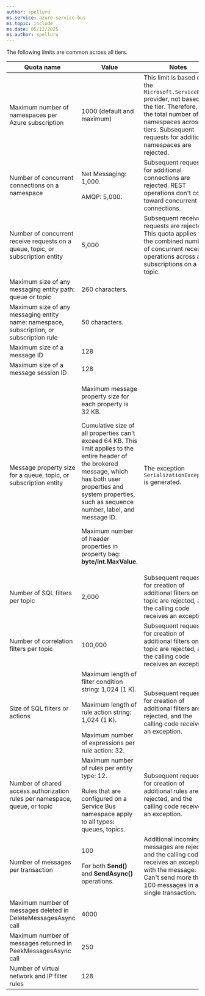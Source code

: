 ```yaml
---
author: spelluru
ms.service: azure-service-bus
ms.topic: include
ms.date: 05/12/2025
ms.author: spelluru
---
```


The following limits are common across all tiers. 

| Quota name | Value | Notes | 
| --- | --- |  --- |
| Maximum number of namespaces per Azure subscription | 1000 (default and maximum) | This limit is based on the `Microsoft.ServiceBus` provider, not based on the tier. Therefore, it's the total number of namespaces across all tiers. Subsequent requests for additional namespaces are rejected. |
| Number of concurrent connections on a namespace | Net Messaging: 1,000.<br /><br />AMQP: 5,000. | Subsequent requests for additional connections are rejected. REST operations don't count toward concurrent TCP connections. |
| Number of concurrent receive requests on a queue, topic, or subscription entity | 5,000 | Subsequent receive requests are rejected. This quota applies to the combined number of concurrent receive operations across all subscriptions on a topic. |
| Maximum size of any messaging entity path: queue or topic | 260 characters. | &nbsp; |
| Maximum size of any messaging entity name: namespace, subscription, or subscription rule | 50 characters. | &nbsp; |
| Maximum size of a message ID | 128 | &nbsp; |
| Maximum size of a message session ID | 128 | &nbsp; |
| Message property size for a queue, topic, or subscription entity | <p>Maximum message property size for each property is 32 KB.</p><p>Cumulative size of all properties can't exceed 64 KB. This limit applies to the entire header of the brokered message, which has both user properties and system properties, such as sequence number, label, and message ID.</p><p>Maximum number of header properties in property bag: **byte/int.MaxValue**.</p> | The exception `SerializationException` is generated.| 
| Number of SQL filters per topic | 2,000 | Subsequent requests for creation of additional filters on the topic are rejected, and the calling code receives an exception. |
| Number of correlation filters per topic | 100,000 | Subsequent requests for creation of additional filters on the topic are rejected, and the calling code receives an exception.	 |
| Size of SQL filters or actions | Maximum length of filter condition string: 1,024 (1 K).<br /><br />Maximum length of rule action string: 1,024 (1 K).<br /><br />Maximum number of expressions per rule action: 32. |Subsequent requests for creation of additional filters are rejected, and the calling code receives an exception. |
| Number of shared access authorization rules per namespace, queue, or topic | Maximum number of rules per entity type: 12. <br /><br /> Rules that are configured on a Service Bus namespace apply to all types: queues, topics. | Subsequent requests for creation of additional rules are rejected, and the calling code receives an exception. |
| Number of messages per transaction | 100 <br /><br /> For both **Send()** and **SendAsync()** operations. | Additional incoming messages are rejected, and the calling code receives an exception with the message: Can't send more than 100 messages in a single transaction. |
| Maximum number of messages deleted in DeleteMessagesAsync call | 4000 | 
| Maximum number of messages returned in PeekMessagesAsync call | 250 | 
| Number of virtual network and IP filter rules |  128 |&nbsp; |





